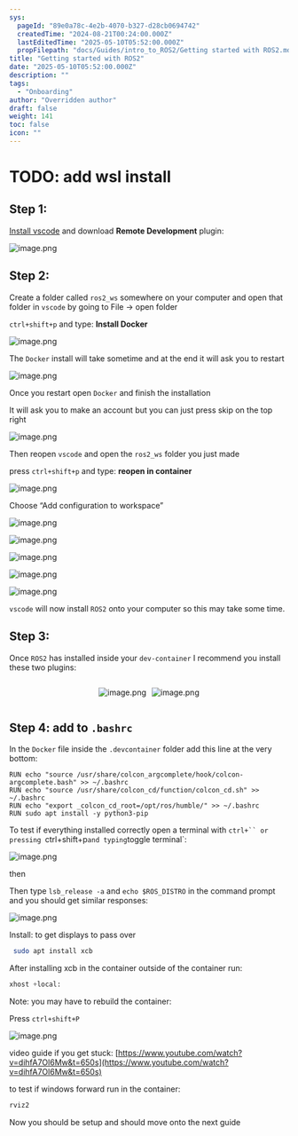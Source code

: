 ```yaml
---
sys:
  pageId: "89e0a78c-4e2b-4070-b327-d28cb0694742"
  createdTime: "2024-08-21T00:24:00.000Z"
  lastEditedTime: "2025-05-10T05:52:00.000Z"
  propFilepath: "docs/Guides/intro_to_ROS2/Getting started with ROS2.md"
title: "Getting started with ROS2"
date: "2025-05-10T05:52:00.000Z"
description: ""
tags:
  - "Onboarding"
author: "Overridden author"
draft: false
weight: 141
toc: false
icon: ""
---
```


# TODO: add wsl install

## Step 1:

[Install vscode](https://code.visualstudio.com/download) and download **Remote Development** plugin:

![image.png](https://prod-files-secure.s3.us-west-2.amazonaws.com/d518164a-d88e-44d1-a4ee-3adb3bd8bce0/efb52993-1881-4a40-b95e-6f020334f022/image.png?X-Amz-Algorithm=AWS4-HMAC-SHA256&X-Amz-Content-Sha256=UNSIGNED-PAYLOAD&X-Amz-Credential=ASIAZI2LB4664VGM56WL%2F20250611%2Fus-west-2%2Fs3%2Faws4_request&X-Amz-Date=20250611T220825Z&X-Amz-Expires=3600&X-Amz-Security-Token=IQoJb3JpZ2luX2VjEAQaCXVzLXdlc3QtMiJHMEUCIQDUMBJVzMvjy23U5W2wF5P0gREbr4f63XqCt5lCicis%2FwIgbHzG0Dp2ILQfoWnpLUfRhVI7YVvoYsjXfwQr6BWm21YqiAQI3f%2F%2F%2F%2F%2F%2F%2F%2F%2F%2FARAAGgw2Mzc0MjMxODM4MDUiDLD9KHtYpBJp6Y7yhyrcAxcTQQsSh6AsLZJs630hZfq7LaIMckDlA%2FlSaINGs9%2FxLFdzblR8Etm8%2BBhsOtnitek6Wz2nbOL2UuAvDBL34RZ9UKcPNVE5%2Bzrl8PKwyNzCakL7nPJ3yaGL83JEZRL3VgIts2B%2Bt5iad6S%2FCrTuaT%2BEkf1W0m0YMXroWMXcMs9LGLbZ9ZRw9pjHg%2BKxucTpu0K2sZDz%2FLZIaaT6yGARrwwu6nsctsXdhPKQC3T0r0%2FxQwtb7lZ6bWpijQ1pAXNr6pxwXKTFSZdJ6W66cWcKvaEO1qSRCEz9IiP%2BMaGVUwXQ7zJLOI4LwukKkj40GS%2FYd4TTpp88mvHCcFB9N2f0B67dZ5WxSUwkn9uCkzKcgsjQ7dNKPduNelocIQeZOTRiGnw1IzTc4gTyOdJUhjBQpqWcfjzzZMtpdC3u8%2FSmthq7qXEG4I8zfZN1hUP950Tjn1baQ7QOE6e75zDwWI8AHSwIo1LDaTlOwykDAQWDO6P12ghaSoWWudYZmdviW5YAV4eyYhUF5SCsK70OpgVkzBOsBm3WReLMg6rwrS1SG7uZzAxLgl%2BSXoG3AELMdFbxYkaLqptC3kPuZlqhLXEUE9rJ5yjaTVitU59WJFZieE%2BP9T4XC17XODaQDaGVMM7Ip8IGOqUBkiN76RDpLfmBriOV0rbe6by437DXxXPcUuqGsSwe8SgQ2LP15Cxbz7HAzbifE7fOJkQyLHWuF0neUbE0EK3f45BMMKmiriP%2FT%2B%2FnxHLLhNLy0heBDYoVQdte60KqgzFguK1ci0IyHH3LriOHHqX77h5sfR04hUO4vBipo8jqqii8cYCTWdgiauK6uh1e8r0wqoJkgKQ6R7VYtDQP1lrEJpUQGlnY&X-Amz-Signature=65bfa6cf0fafc2f85a5b71f12b6c6c6e0ba911ed0df07a4d108c8866428a172b&X-Amz-SignedHeaders=host&x-amz-checksum-mode=ENABLED&x-id=GetObject)

## Step 2:

Create a folder called `ros2_ws` somewhere on your computer and open that folder in `vscode` by going to File → open folder 

`ctrl+shift+p` and type: **Install Docker**

![image.png](https://prod-files-secure.s3.us-west-2.amazonaws.com/d518164a-d88e-44d1-a4ee-3adb3bd8bce0/2269dc0e-1cd5-47ff-bceb-c04ad9b2eab0/image.png?X-Amz-Algorithm=AWS4-HMAC-SHA256&X-Amz-Content-Sha256=UNSIGNED-PAYLOAD&X-Amz-Credential=ASIAZI2LB4664VGM56WL%2F20250611%2Fus-west-2%2Fs3%2Faws4_request&X-Amz-Date=20250611T220825Z&X-Amz-Expires=3600&X-Amz-Security-Token=IQoJb3JpZ2luX2VjEAQaCXVzLXdlc3QtMiJHMEUCIQDUMBJVzMvjy23U5W2wF5P0gREbr4f63XqCt5lCicis%2FwIgbHzG0Dp2ILQfoWnpLUfRhVI7YVvoYsjXfwQr6BWm21YqiAQI3f%2F%2F%2F%2F%2F%2F%2F%2F%2F%2FARAAGgw2Mzc0MjMxODM4MDUiDLD9KHtYpBJp6Y7yhyrcAxcTQQsSh6AsLZJs630hZfq7LaIMckDlA%2FlSaINGs9%2FxLFdzblR8Etm8%2BBhsOtnitek6Wz2nbOL2UuAvDBL34RZ9UKcPNVE5%2Bzrl8PKwyNzCakL7nPJ3yaGL83JEZRL3VgIts2B%2Bt5iad6S%2FCrTuaT%2BEkf1W0m0YMXroWMXcMs9LGLbZ9ZRw9pjHg%2BKxucTpu0K2sZDz%2FLZIaaT6yGARrwwu6nsctsXdhPKQC3T0r0%2FxQwtb7lZ6bWpijQ1pAXNr6pxwXKTFSZdJ6W66cWcKvaEO1qSRCEz9IiP%2BMaGVUwXQ7zJLOI4LwukKkj40GS%2FYd4TTpp88mvHCcFB9N2f0B67dZ5WxSUwkn9uCkzKcgsjQ7dNKPduNelocIQeZOTRiGnw1IzTc4gTyOdJUhjBQpqWcfjzzZMtpdC3u8%2FSmthq7qXEG4I8zfZN1hUP950Tjn1baQ7QOE6e75zDwWI8AHSwIo1LDaTlOwykDAQWDO6P12ghaSoWWudYZmdviW5YAV4eyYhUF5SCsK70OpgVkzBOsBm3WReLMg6rwrS1SG7uZzAxLgl%2BSXoG3AELMdFbxYkaLqptC3kPuZlqhLXEUE9rJ5yjaTVitU59WJFZieE%2BP9T4XC17XODaQDaGVMM7Ip8IGOqUBkiN76RDpLfmBriOV0rbe6by437DXxXPcUuqGsSwe8SgQ2LP15Cxbz7HAzbifE7fOJkQyLHWuF0neUbE0EK3f45BMMKmiriP%2FT%2B%2FnxHLLhNLy0heBDYoVQdte60KqgzFguK1ci0IyHH3LriOHHqX77h5sfR04hUO4vBipo8jqqii8cYCTWdgiauK6uh1e8r0wqoJkgKQ6R7VYtDQP1lrEJpUQGlnY&X-Amz-Signature=b92c7375f7ed272c2b16abf60125986520a620873b70551d7efbc4bd5738253a&X-Amz-SignedHeaders=host&x-amz-checksum-mode=ENABLED&x-id=GetObject)

The `Docker` install will take sometime and at the end it will ask you to restart

![image.png](https://prod-files-secure.s3.us-west-2.amazonaws.com/d518164a-d88e-44d1-a4ee-3adb3bd8bce0/ed233f78-be33-4b1f-b89c-9c346c0e961e/image.png?X-Amz-Algorithm=AWS4-HMAC-SHA256&X-Amz-Content-Sha256=UNSIGNED-PAYLOAD&X-Amz-Credential=ASIAZI2LB4664VGM56WL%2F20250611%2Fus-west-2%2Fs3%2Faws4_request&X-Amz-Date=20250611T220825Z&X-Amz-Expires=3600&X-Amz-Security-Token=IQoJb3JpZ2luX2VjEAQaCXVzLXdlc3QtMiJHMEUCIQDUMBJVzMvjy23U5W2wF5P0gREbr4f63XqCt5lCicis%2FwIgbHzG0Dp2ILQfoWnpLUfRhVI7YVvoYsjXfwQr6BWm21YqiAQI3f%2F%2F%2F%2F%2F%2F%2F%2F%2F%2FARAAGgw2Mzc0MjMxODM4MDUiDLD9KHtYpBJp6Y7yhyrcAxcTQQsSh6AsLZJs630hZfq7LaIMckDlA%2FlSaINGs9%2FxLFdzblR8Etm8%2BBhsOtnitek6Wz2nbOL2UuAvDBL34RZ9UKcPNVE5%2Bzrl8PKwyNzCakL7nPJ3yaGL83JEZRL3VgIts2B%2Bt5iad6S%2FCrTuaT%2BEkf1W0m0YMXroWMXcMs9LGLbZ9ZRw9pjHg%2BKxucTpu0K2sZDz%2FLZIaaT6yGARrwwu6nsctsXdhPKQC3T0r0%2FxQwtb7lZ6bWpijQ1pAXNr6pxwXKTFSZdJ6W66cWcKvaEO1qSRCEz9IiP%2BMaGVUwXQ7zJLOI4LwukKkj40GS%2FYd4TTpp88mvHCcFB9N2f0B67dZ5WxSUwkn9uCkzKcgsjQ7dNKPduNelocIQeZOTRiGnw1IzTc4gTyOdJUhjBQpqWcfjzzZMtpdC3u8%2FSmthq7qXEG4I8zfZN1hUP950Tjn1baQ7QOE6e75zDwWI8AHSwIo1LDaTlOwykDAQWDO6P12ghaSoWWudYZmdviW5YAV4eyYhUF5SCsK70OpgVkzBOsBm3WReLMg6rwrS1SG7uZzAxLgl%2BSXoG3AELMdFbxYkaLqptC3kPuZlqhLXEUE9rJ5yjaTVitU59WJFZieE%2BP9T4XC17XODaQDaGVMM7Ip8IGOqUBkiN76RDpLfmBriOV0rbe6by437DXxXPcUuqGsSwe8SgQ2LP15Cxbz7HAzbifE7fOJkQyLHWuF0neUbE0EK3f45BMMKmiriP%2FT%2B%2FnxHLLhNLy0heBDYoVQdte60KqgzFguK1ci0IyHH3LriOHHqX77h5sfR04hUO4vBipo8jqqii8cYCTWdgiauK6uh1e8r0wqoJkgKQ6R7VYtDQP1lrEJpUQGlnY&X-Amz-Signature=1913dc7f8bf586f40cd99ecbbc0961bf86a6c39eac535549d8ed81dddd320d0d&X-Amz-SignedHeaders=host&x-amz-checksum-mode=ENABLED&x-id=GetObject)

Once you restart open `Docker` and finish the installation

It will ask you to make an account but you can just press skip on the top right

![image.png](https://prod-files-secure.s3.us-west-2.amazonaws.com/d518164a-d88e-44d1-a4ee-3adb3bd8bce0/21010ad9-1659-4fd9-9f59-9932a09b2a3d/image.png?X-Amz-Algorithm=AWS4-HMAC-SHA256&X-Amz-Content-Sha256=UNSIGNED-PAYLOAD&X-Amz-Credential=ASIAZI2LB4664VGM56WL%2F20250611%2Fus-west-2%2Fs3%2Faws4_request&X-Amz-Date=20250611T220825Z&X-Amz-Expires=3600&X-Amz-Security-Token=IQoJb3JpZ2luX2VjEAQaCXVzLXdlc3QtMiJHMEUCIQDUMBJVzMvjy23U5W2wF5P0gREbr4f63XqCt5lCicis%2FwIgbHzG0Dp2ILQfoWnpLUfRhVI7YVvoYsjXfwQr6BWm21YqiAQI3f%2F%2F%2F%2F%2F%2F%2F%2F%2F%2FARAAGgw2Mzc0MjMxODM4MDUiDLD9KHtYpBJp6Y7yhyrcAxcTQQsSh6AsLZJs630hZfq7LaIMckDlA%2FlSaINGs9%2FxLFdzblR8Etm8%2BBhsOtnitek6Wz2nbOL2UuAvDBL34RZ9UKcPNVE5%2Bzrl8PKwyNzCakL7nPJ3yaGL83JEZRL3VgIts2B%2Bt5iad6S%2FCrTuaT%2BEkf1W0m0YMXroWMXcMs9LGLbZ9ZRw9pjHg%2BKxucTpu0K2sZDz%2FLZIaaT6yGARrwwu6nsctsXdhPKQC3T0r0%2FxQwtb7lZ6bWpijQ1pAXNr6pxwXKTFSZdJ6W66cWcKvaEO1qSRCEz9IiP%2BMaGVUwXQ7zJLOI4LwukKkj40GS%2FYd4TTpp88mvHCcFB9N2f0B67dZ5WxSUwkn9uCkzKcgsjQ7dNKPduNelocIQeZOTRiGnw1IzTc4gTyOdJUhjBQpqWcfjzzZMtpdC3u8%2FSmthq7qXEG4I8zfZN1hUP950Tjn1baQ7QOE6e75zDwWI8AHSwIo1LDaTlOwykDAQWDO6P12ghaSoWWudYZmdviW5YAV4eyYhUF5SCsK70OpgVkzBOsBm3WReLMg6rwrS1SG7uZzAxLgl%2BSXoG3AELMdFbxYkaLqptC3kPuZlqhLXEUE9rJ5yjaTVitU59WJFZieE%2BP9T4XC17XODaQDaGVMM7Ip8IGOqUBkiN76RDpLfmBriOV0rbe6by437DXxXPcUuqGsSwe8SgQ2LP15Cxbz7HAzbifE7fOJkQyLHWuF0neUbE0EK3f45BMMKmiriP%2FT%2B%2FnxHLLhNLy0heBDYoVQdte60KqgzFguK1ci0IyHH3LriOHHqX77h5sfR04hUO4vBipo8jqqii8cYCTWdgiauK6uh1e8r0wqoJkgKQ6R7VYtDQP1lrEJpUQGlnY&X-Amz-Signature=4b5983a59a12bb99f591d30018764340d985ed5ccabf8dcbdc163eaf45babbbe&X-Amz-SignedHeaders=host&x-amz-checksum-mode=ENABLED&x-id=GetObject)

Then reopen `vscode` and open the `ros2_ws` folder you just made

press `ctrl+shift+p` and type: **reopen in container**

![image.png](https://prod-files-secure.s3.us-west-2.amazonaws.com/d518164a-d88e-44d1-a4ee-3adb3bd8bce0/4e93b8c2-41ad-488c-8095-c74205196118/image.png?X-Amz-Algorithm=AWS4-HMAC-SHA256&X-Amz-Content-Sha256=UNSIGNED-PAYLOAD&X-Amz-Credential=ASIAZI2LB4664VGM56WL%2F20250611%2Fus-west-2%2Fs3%2Faws4_request&X-Amz-Date=20250611T220825Z&X-Amz-Expires=3600&X-Amz-Security-Token=IQoJb3JpZ2luX2VjEAQaCXVzLXdlc3QtMiJHMEUCIQDUMBJVzMvjy23U5W2wF5P0gREbr4f63XqCt5lCicis%2FwIgbHzG0Dp2ILQfoWnpLUfRhVI7YVvoYsjXfwQr6BWm21YqiAQI3f%2F%2F%2F%2F%2F%2F%2F%2F%2F%2FARAAGgw2Mzc0MjMxODM4MDUiDLD9KHtYpBJp6Y7yhyrcAxcTQQsSh6AsLZJs630hZfq7LaIMckDlA%2FlSaINGs9%2FxLFdzblR8Etm8%2BBhsOtnitek6Wz2nbOL2UuAvDBL34RZ9UKcPNVE5%2Bzrl8PKwyNzCakL7nPJ3yaGL83JEZRL3VgIts2B%2Bt5iad6S%2FCrTuaT%2BEkf1W0m0YMXroWMXcMs9LGLbZ9ZRw9pjHg%2BKxucTpu0K2sZDz%2FLZIaaT6yGARrwwu6nsctsXdhPKQC3T0r0%2FxQwtb7lZ6bWpijQ1pAXNr6pxwXKTFSZdJ6W66cWcKvaEO1qSRCEz9IiP%2BMaGVUwXQ7zJLOI4LwukKkj40GS%2FYd4TTpp88mvHCcFB9N2f0B67dZ5WxSUwkn9uCkzKcgsjQ7dNKPduNelocIQeZOTRiGnw1IzTc4gTyOdJUhjBQpqWcfjzzZMtpdC3u8%2FSmthq7qXEG4I8zfZN1hUP950Tjn1baQ7QOE6e75zDwWI8AHSwIo1LDaTlOwykDAQWDO6P12ghaSoWWudYZmdviW5YAV4eyYhUF5SCsK70OpgVkzBOsBm3WReLMg6rwrS1SG7uZzAxLgl%2BSXoG3AELMdFbxYkaLqptC3kPuZlqhLXEUE9rJ5yjaTVitU59WJFZieE%2BP9T4XC17XODaQDaGVMM7Ip8IGOqUBkiN76RDpLfmBriOV0rbe6by437DXxXPcUuqGsSwe8SgQ2LP15Cxbz7HAzbifE7fOJkQyLHWuF0neUbE0EK3f45BMMKmiriP%2FT%2B%2FnxHLLhNLy0heBDYoVQdte60KqgzFguK1ci0IyHH3LriOHHqX77h5sfR04hUO4vBipo8jqqii8cYCTWdgiauK6uh1e8r0wqoJkgKQ6R7VYtDQP1lrEJpUQGlnY&X-Amz-Signature=f9f34d43e849d9e6624a98c779b06c903ea3af60f6744d3d50e437b7062eccc7&X-Amz-SignedHeaders=host&x-amz-checksum-mode=ENABLED&x-id=GetObject)

Choose “Add configuration to workspace”

![image.png](https://prod-files-secure.s3.us-west-2.amazonaws.com/d518164a-d88e-44d1-a4ee-3adb3bd8bce0/9560b282-5060-4989-ba37-97e7b2c22476/image.png?X-Amz-Algorithm=AWS4-HMAC-SHA256&X-Amz-Content-Sha256=UNSIGNED-PAYLOAD&X-Amz-Credential=ASIAZI2LB4664VGM56WL%2F20250611%2Fus-west-2%2Fs3%2Faws4_request&X-Amz-Date=20250611T220825Z&X-Amz-Expires=3600&X-Amz-Security-Token=IQoJb3JpZ2luX2VjEAQaCXVzLXdlc3QtMiJHMEUCIQDUMBJVzMvjy23U5W2wF5P0gREbr4f63XqCt5lCicis%2FwIgbHzG0Dp2ILQfoWnpLUfRhVI7YVvoYsjXfwQr6BWm21YqiAQI3f%2F%2F%2F%2F%2F%2F%2F%2F%2F%2FARAAGgw2Mzc0MjMxODM4MDUiDLD9KHtYpBJp6Y7yhyrcAxcTQQsSh6AsLZJs630hZfq7LaIMckDlA%2FlSaINGs9%2FxLFdzblR8Etm8%2BBhsOtnitek6Wz2nbOL2UuAvDBL34RZ9UKcPNVE5%2Bzrl8PKwyNzCakL7nPJ3yaGL83JEZRL3VgIts2B%2Bt5iad6S%2FCrTuaT%2BEkf1W0m0YMXroWMXcMs9LGLbZ9ZRw9pjHg%2BKxucTpu0K2sZDz%2FLZIaaT6yGARrwwu6nsctsXdhPKQC3T0r0%2FxQwtb7lZ6bWpijQ1pAXNr6pxwXKTFSZdJ6W66cWcKvaEO1qSRCEz9IiP%2BMaGVUwXQ7zJLOI4LwukKkj40GS%2FYd4TTpp88mvHCcFB9N2f0B67dZ5WxSUwkn9uCkzKcgsjQ7dNKPduNelocIQeZOTRiGnw1IzTc4gTyOdJUhjBQpqWcfjzzZMtpdC3u8%2FSmthq7qXEG4I8zfZN1hUP950Tjn1baQ7QOE6e75zDwWI8AHSwIo1LDaTlOwykDAQWDO6P12ghaSoWWudYZmdviW5YAV4eyYhUF5SCsK70OpgVkzBOsBm3WReLMg6rwrS1SG7uZzAxLgl%2BSXoG3AELMdFbxYkaLqptC3kPuZlqhLXEUE9rJ5yjaTVitU59WJFZieE%2BP9T4XC17XODaQDaGVMM7Ip8IGOqUBkiN76RDpLfmBriOV0rbe6by437DXxXPcUuqGsSwe8SgQ2LP15Cxbz7HAzbifE7fOJkQyLHWuF0neUbE0EK3f45BMMKmiriP%2FT%2B%2FnxHLLhNLy0heBDYoVQdte60KqgzFguK1ci0IyHH3LriOHHqX77h5sfR04hUO4vBipo8jqqii8cYCTWdgiauK6uh1e8r0wqoJkgKQ6R7VYtDQP1lrEJpUQGlnY&X-Amz-Signature=7ad286991f2a1fec04e6deee17a66ffb98100477c9e3e78b55671f1c7f2c02f0&X-Amz-SignedHeaders=host&x-amz-checksum-mode=ENABLED&x-id=GetObject)

![image.png](https://prod-files-secure.s3.us-west-2.amazonaws.com/d518164a-d88e-44d1-a4ee-3adb3bd8bce0/2ee63f81-886b-48e8-a553-dc6e5eac99e4/image.png?X-Amz-Algorithm=AWS4-HMAC-SHA256&X-Amz-Content-Sha256=UNSIGNED-PAYLOAD&X-Amz-Credential=ASIAZI2LB4664VGM56WL%2F20250611%2Fus-west-2%2Fs3%2Faws4_request&X-Amz-Date=20250611T220825Z&X-Amz-Expires=3600&X-Amz-Security-Token=IQoJb3JpZ2luX2VjEAQaCXVzLXdlc3QtMiJHMEUCIQDUMBJVzMvjy23U5W2wF5P0gREbr4f63XqCt5lCicis%2FwIgbHzG0Dp2ILQfoWnpLUfRhVI7YVvoYsjXfwQr6BWm21YqiAQI3f%2F%2F%2F%2F%2F%2F%2F%2F%2F%2FARAAGgw2Mzc0MjMxODM4MDUiDLD9KHtYpBJp6Y7yhyrcAxcTQQsSh6AsLZJs630hZfq7LaIMckDlA%2FlSaINGs9%2FxLFdzblR8Etm8%2BBhsOtnitek6Wz2nbOL2UuAvDBL34RZ9UKcPNVE5%2Bzrl8PKwyNzCakL7nPJ3yaGL83JEZRL3VgIts2B%2Bt5iad6S%2FCrTuaT%2BEkf1W0m0YMXroWMXcMs9LGLbZ9ZRw9pjHg%2BKxucTpu0K2sZDz%2FLZIaaT6yGARrwwu6nsctsXdhPKQC3T0r0%2FxQwtb7lZ6bWpijQ1pAXNr6pxwXKTFSZdJ6W66cWcKvaEO1qSRCEz9IiP%2BMaGVUwXQ7zJLOI4LwukKkj40GS%2FYd4TTpp88mvHCcFB9N2f0B67dZ5WxSUwkn9uCkzKcgsjQ7dNKPduNelocIQeZOTRiGnw1IzTc4gTyOdJUhjBQpqWcfjzzZMtpdC3u8%2FSmthq7qXEG4I8zfZN1hUP950Tjn1baQ7QOE6e75zDwWI8AHSwIo1LDaTlOwykDAQWDO6P12ghaSoWWudYZmdviW5YAV4eyYhUF5SCsK70OpgVkzBOsBm3WReLMg6rwrS1SG7uZzAxLgl%2BSXoG3AELMdFbxYkaLqptC3kPuZlqhLXEUE9rJ5yjaTVitU59WJFZieE%2BP9T4XC17XODaQDaGVMM7Ip8IGOqUBkiN76RDpLfmBriOV0rbe6by437DXxXPcUuqGsSwe8SgQ2LP15Cxbz7HAzbifE7fOJkQyLHWuF0neUbE0EK3f45BMMKmiriP%2FT%2B%2FnxHLLhNLy0heBDYoVQdte60KqgzFguK1ci0IyHH3LriOHHqX77h5sfR04hUO4vBipo8jqqii8cYCTWdgiauK6uh1e8r0wqoJkgKQ6R7VYtDQP1lrEJpUQGlnY&X-Amz-Signature=b784758729d4949bb9bbc39484513b28edac460c4b1ebb6559e7411d3548ac92&X-Amz-SignedHeaders=host&x-amz-checksum-mode=ENABLED&x-id=GetObject)

![image.png](https://prod-files-secure.s3.us-west-2.amazonaws.com/d518164a-d88e-44d1-a4ee-3adb3bd8bce0/ae1580b2-b048-407e-aed9-b584224a7a04/image.png?X-Amz-Algorithm=AWS4-HMAC-SHA256&X-Amz-Content-Sha256=UNSIGNED-PAYLOAD&X-Amz-Credential=ASIAZI2LB4664VGM56WL%2F20250611%2Fus-west-2%2Fs3%2Faws4_request&X-Amz-Date=20250611T220825Z&X-Amz-Expires=3600&X-Amz-Security-Token=IQoJb3JpZ2luX2VjEAQaCXVzLXdlc3QtMiJHMEUCIQDUMBJVzMvjy23U5W2wF5P0gREbr4f63XqCt5lCicis%2FwIgbHzG0Dp2ILQfoWnpLUfRhVI7YVvoYsjXfwQr6BWm21YqiAQI3f%2F%2F%2F%2F%2F%2F%2F%2F%2F%2FARAAGgw2Mzc0MjMxODM4MDUiDLD9KHtYpBJp6Y7yhyrcAxcTQQsSh6AsLZJs630hZfq7LaIMckDlA%2FlSaINGs9%2FxLFdzblR8Etm8%2BBhsOtnitek6Wz2nbOL2UuAvDBL34RZ9UKcPNVE5%2Bzrl8PKwyNzCakL7nPJ3yaGL83JEZRL3VgIts2B%2Bt5iad6S%2FCrTuaT%2BEkf1W0m0YMXroWMXcMs9LGLbZ9ZRw9pjHg%2BKxucTpu0K2sZDz%2FLZIaaT6yGARrwwu6nsctsXdhPKQC3T0r0%2FxQwtb7lZ6bWpijQ1pAXNr6pxwXKTFSZdJ6W66cWcKvaEO1qSRCEz9IiP%2BMaGVUwXQ7zJLOI4LwukKkj40GS%2FYd4TTpp88mvHCcFB9N2f0B67dZ5WxSUwkn9uCkzKcgsjQ7dNKPduNelocIQeZOTRiGnw1IzTc4gTyOdJUhjBQpqWcfjzzZMtpdC3u8%2FSmthq7qXEG4I8zfZN1hUP950Tjn1baQ7QOE6e75zDwWI8AHSwIo1LDaTlOwykDAQWDO6P12ghaSoWWudYZmdviW5YAV4eyYhUF5SCsK70OpgVkzBOsBm3WReLMg6rwrS1SG7uZzAxLgl%2BSXoG3AELMdFbxYkaLqptC3kPuZlqhLXEUE9rJ5yjaTVitU59WJFZieE%2BP9T4XC17XODaQDaGVMM7Ip8IGOqUBkiN76RDpLfmBriOV0rbe6by437DXxXPcUuqGsSwe8SgQ2LP15Cxbz7HAzbifE7fOJkQyLHWuF0neUbE0EK3f45BMMKmiriP%2FT%2B%2FnxHLLhNLy0heBDYoVQdte60KqgzFguK1ci0IyHH3LriOHHqX77h5sfR04hUO4vBipo8jqqii8cYCTWdgiauK6uh1e8r0wqoJkgKQ6R7VYtDQP1lrEJpUQGlnY&X-Amz-Signature=f81ba1d6d5bf0ca78bcc4b0624a056edcd05197c636d2c19d89b3b0742b78461&X-Amz-SignedHeaders=host&x-amz-checksum-mode=ENABLED&x-id=GetObject)

![image.png](https://prod-files-secure.s3.us-west-2.amazonaws.com/d518164a-d88e-44d1-a4ee-3adb3bd8bce0/53255b28-f75e-430f-b9e3-c0ac8577e42b/image.png?X-Amz-Algorithm=AWS4-HMAC-SHA256&X-Amz-Content-Sha256=UNSIGNED-PAYLOAD&X-Amz-Credential=ASIAZI2LB4664VGM56WL%2F20250611%2Fus-west-2%2Fs3%2Faws4_request&X-Amz-Date=20250611T220825Z&X-Amz-Expires=3600&X-Amz-Security-Token=IQoJb3JpZ2luX2VjEAQaCXVzLXdlc3QtMiJHMEUCIQDUMBJVzMvjy23U5W2wF5P0gREbr4f63XqCt5lCicis%2FwIgbHzG0Dp2ILQfoWnpLUfRhVI7YVvoYsjXfwQr6BWm21YqiAQI3f%2F%2F%2F%2F%2F%2F%2F%2F%2F%2FARAAGgw2Mzc0MjMxODM4MDUiDLD9KHtYpBJp6Y7yhyrcAxcTQQsSh6AsLZJs630hZfq7LaIMckDlA%2FlSaINGs9%2FxLFdzblR8Etm8%2BBhsOtnitek6Wz2nbOL2UuAvDBL34RZ9UKcPNVE5%2Bzrl8PKwyNzCakL7nPJ3yaGL83JEZRL3VgIts2B%2Bt5iad6S%2FCrTuaT%2BEkf1W0m0YMXroWMXcMs9LGLbZ9ZRw9pjHg%2BKxucTpu0K2sZDz%2FLZIaaT6yGARrwwu6nsctsXdhPKQC3T0r0%2FxQwtb7lZ6bWpijQ1pAXNr6pxwXKTFSZdJ6W66cWcKvaEO1qSRCEz9IiP%2BMaGVUwXQ7zJLOI4LwukKkj40GS%2FYd4TTpp88mvHCcFB9N2f0B67dZ5WxSUwkn9uCkzKcgsjQ7dNKPduNelocIQeZOTRiGnw1IzTc4gTyOdJUhjBQpqWcfjzzZMtpdC3u8%2FSmthq7qXEG4I8zfZN1hUP950Tjn1baQ7QOE6e75zDwWI8AHSwIo1LDaTlOwykDAQWDO6P12ghaSoWWudYZmdviW5YAV4eyYhUF5SCsK70OpgVkzBOsBm3WReLMg6rwrS1SG7uZzAxLgl%2BSXoG3AELMdFbxYkaLqptC3kPuZlqhLXEUE9rJ5yjaTVitU59WJFZieE%2BP9T4XC17XODaQDaGVMM7Ip8IGOqUBkiN76RDpLfmBriOV0rbe6by437DXxXPcUuqGsSwe8SgQ2LP15Cxbz7HAzbifE7fOJkQyLHWuF0neUbE0EK3f45BMMKmiriP%2FT%2B%2FnxHLLhNLy0heBDYoVQdte60KqgzFguK1ci0IyHH3LriOHHqX77h5sfR04hUO4vBipo8jqqii8cYCTWdgiauK6uh1e8r0wqoJkgKQ6R7VYtDQP1lrEJpUQGlnY&X-Amz-Signature=67553c0be3685f06f7b0367d526dec3b3ecf8ce2969570465c838319b51a0838&X-Amz-SignedHeaders=host&x-amz-checksum-mode=ENABLED&x-id=GetObject)

![image.png](https://prod-files-secure.s3.us-west-2.amazonaws.com/d518164a-d88e-44d1-a4ee-3adb3bd8bce0/7c562767-5af9-4ffb-97d1-327bcdf4ee00/image.png?X-Amz-Algorithm=AWS4-HMAC-SHA256&X-Amz-Content-Sha256=UNSIGNED-PAYLOAD&X-Amz-Credential=ASIAZI2LB4664VGM56WL%2F20250611%2Fus-west-2%2Fs3%2Faws4_request&X-Amz-Date=20250611T220825Z&X-Amz-Expires=3600&X-Amz-Security-Token=IQoJb3JpZ2luX2VjEAQaCXVzLXdlc3QtMiJHMEUCIQDUMBJVzMvjy23U5W2wF5P0gREbr4f63XqCt5lCicis%2FwIgbHzG0Dp2ILQfoWnpLUfRhVI7YVvoYsjXfwQr6BWm21YqiAQI3f%2F%2F%2F%2F%2F%2F%2F%2F%2F%2FARAAGgw2Mzc0MjMxODM4MDUiDLD9KHtYpBJp6Y7yhyrcAxcTQQsSh6AsLZJs630hZfq7LaIMckDlA%2FlSaINGs9%2FxLFdzblR8Etm8%2BBhsOtnitek6Wz2nbOL2UuAvDBL34RZ9UKcPNVE5%2Bzrl8PKwyNzCakL7nPJ3yaGL83JEZRL3VgIts2B%2Bt5iad6S%2FCrTuaT%2BEkf1W0m0YMXroWMXcMs9LGLbZ9ZRw9pjHg%2BKxucTpu0K2sZDz%2FLZIaaT6yGARrwwu6nsctsXdhPKQC3T0r0%2FxQwtb7lZ6bWpijQ1pAXNr6pxwXKTFSZdJ6W66cWcKvaEO1qSRCEz9IiP%2BMaGVUwXQ7zJLOI4LwukKkj40GS%2FYd4TTpp88mvHCcFB9N2f0B67dZ5WxSUwkn9uCkzKcgsjQ7dNKPduNelocIQeZOTRiGnw1IzTc4gTyOdJUhjBQpqWcfjzzZMtpdC3u8%2FSmthq7qXEG4I8zfZN1hUP950Tjn1baQ7QOE6e75zDwWI8AHSwIo1LDaTlOwykDAQWDO6P12ghaSoWWudYZmdviW5YAV4eyYhUF5SCsK70OpgVkzBOsBm3WReLMg6rwrS1SG7uZzAxLgl%2BSXoG3AELMdFbxYkaLqptC3kPuZlqhLXEUE9rJ5yjaTVitU59WJFZieE%2BP9T4XC17XODaQDaGVMM7Ip8IGOqUBkiN76RDpLfmBriOV0rbe6by437DXxXPcUuqGsSwe8SgQ2LP15Cxbz7HAzbifE7fOJkQyLHWuF0neUbE0EK3f45BMMKmiriP%2FT%2B%2FnxHLLhNLy0heBDYoVQdte60KqgzFguK1ci0IyHH3LriOHHqX77h5sfR04hUO4vBipo8jqqii8cYCTWdgiauK6uh1e8r0wqoJkgKQ6R7VYtDQP1lrEJpUQGlnY&X-Amz-Signature=ced5684f05dbc9bc081d273c1cb4a544410fb1813fbd5a8aa5039d1840433da5&X-Amz-SignedHeaders=host&x-amz-checksum-mode=ENABLED&x-id=GetObject)

`vscode` will now install `ROS2` onto your computer so this may take some time.

## Step 3:

Once `ROS2` has installed inside your `dev-container` I recommend you install these two plugins:

<div style="display: flex;flex-direction: row; column-gap:10px; max-width: 630px;justify-content: center;">
<div>

![image.png](https://prod-files-secure.s3.us-west-2.amazonaws.com/d518164a-d88e-44d1-a4ee-3adb3bd8bce0/3fc3d550-5a54-4ba1-ba6b-faa01cdb7369/image.png?X-Amz-Algorithm=AWS4-HMAC-SHA256&X-Amz-Content-Sha256=UNSIGNED-PAYLOAD&X-Amz-Credential=ASIAZI2LB466S3QTWE2N%2F20250611%2Fus-west-2%2Fs3%2Faws4_request&X-Amz-Date=20250611T220828Z&X-Amz-Expires=3600&X-Amz-Security-Token=IQoJb3JpZ2luX2VjEAQaCXVzLXdlc3QtMiJHMEUCIEj8x16nU%2FZL2xKy9SVtOuAyEII8TkLJiHPX%2BZ5wbS7LAiEA1o%2FAwt3caxiUvoKiUFhSmFNvJLJ4%2BvQo8NktBNK5%2FDMqiAQI3f%2F%2F%2F%2F%2F%2F%2F%2F%2F%2FARAAGgw2Mzc0MjMxODM4MDUiDKdDgqLgFfIK%2F8PyICrcA4LjQUwJrGQ3u9bc14xfoLtwJ9XuOVjgXtq10wgfim8wulyNzOfPoho6WT9f3tJs2cd%2BTwuv74NQgzWGa0Arx0iCY7h6x1aw0kGL8zNyGfNLP96buhzGqbOAP7u%2B%2BZ6ExFeH3rmPAS8RMqOHTCk2OeZj6BRRnCNQfxUPQNLqntFtqiatgJwgAB6EoMvpZ9lSr4si9flzEUc8FaDKW75G5JgY2Stcpa8YJylTVACi0Do%2BzGLlw5Elz3Gz9PKp%2Bwc1dO7Y9QMEwUgqzY18lQASXVFRf1DRjKbrCa9EJHQtvUjLtaj2bUTHV7CMm0JqrGUkcCOAUmbEOJDgQiuQUWma6iwcx%2BYNU1D7Bxf08TtMsK%2FGRGbC0nJMezX%2BqxkaTkcK7IHMa1VajngI7Y38Fx8W%2BIoJvVOsBfmoWVu5mvINEqsAYnHfeQ8agpU%2B68jjKqOzp11TVgX3tzWeEGDF0suJUM1%2F9e5Vfs6VbePuMOPE3kzuPeEe8xvzY6QGjWr2IFE3sXLXHKgHCWGzGAP5U2Mo8GMU8%2Fgstw5z9YWez%2F8m25TZ1R2k7t8hoCjOlWJ9I6R6k9OhE8xWUbRVMwL3KYj0RGqElFiGxUM4H7LOJsVwQ25Xy2b8ojUjuUtakNwaMMDIp8IGOqUBK8iMUU4C0nGbeKvzzhKsV54Lk%2B6D1qHQ%2FdqvPfjAF78%2FGsaWy8zu7Gd7T5B%2BXAeJ%2BKRgdcA7mwORFDhkEwK6mJMoOIKdGyeFfUnEGNE3UWhtQwo5M1%2FADGzkss1iLpTiGMaPSJ%2FPJr0jjlX2B0IHMajYpos2b2x9p6mE2jn6K1ME2mzDmWwDx5vUsRjhtnP6P%2FMtcgSm7dJUkNg%2BrLfKvLv8jJyC&X-Amz-Signature=1f6fad623a07eed9d3ff19879ba0df6b00c09ab745bcbe2bd47d162a3d1403b3&X-Amz-SignedHeaders=host&x-amz-checksum-mode=ENABLED&x-id=GetObject)

</div>
<div>

![image.png](https://prod-files-secure.s3.us-west-2.amazonaws.com/d518164a-d88e-44d1-a4ee-3adb3bd8bce0/d994cc66-13c2-4093-a5a3-f84cf4601a82/image.png?X-Amz-Algorithm=AWS4-HMAC-SHA256&X-Amz-Content-Sha256=UNSIGNED-PAYLOAD&X-Amz-Credential=ASIAZI2LB4667NZNRCMZ%2F20250611%2Fus-west-2%2Fs3%2Faws4_request&X-Amz-Date=20250611T220828Z&X-Amz-Expires=3600&X-Amz-Security-Token=IQoJb3JpZ2luX2VjEAQaCXVzLXdlc3QtMiJHMEUCIQCCcvHbVx2sBjkXV36uciz5jWJoqeEaA5qFpDpPjOmitQIgGj7JTnA0x5LymCdBlwOR7eBPpIpRLwrdRtK0I%2FRpV1cqiAQI3f%2F%2F%2F%2F%2F%2F%2F%2F%2F%2FARAAGgw2Mzc0MjMxODM4MDUiDG2kE2CUxv3odItzuCrcAx92sbo%2BvB4n2G4WStbIjnXbtvnvTqmMqQQWDNWHOggaNdYSlwEt2dI%2BBWFy%2B42yGaaDXYwAm5EMaA1ZFqh0PxTfgXkyo6pu6ELC6AcTsAhSyyARZJawvs0XFYO5YU1Uu05eoR2KRBh78S5iTizTSWDCO5nU3ZnAYbyPf4CTfz2yohjn8Vtb%2B3Zo87Yjs0RCEVUAIPp%2BrrDY8SdtvJ3Wgs908Mr7nQ3gcnj27%2F0D35A%2FB%2FuDP701uawUr3do8jsU8Qsi8u2dakpuHG54OV07yVPdj9sdXGPZHUi8nh2Wpyqk2GmSB3NKO4F483jwi1dUpHjsKD8072avhxlsFR10Fj7jdTEmEieRqVb4PjRTMJIPxEj9lcmSz%2FRdvFDaT77dJFpTJB%2Fy%2BvGzI%2F3fpC%2BfMQND74UKm5EpAhNYG2bX16QZJBLlb7d9IvP8TfVm6rp3mtgi875%2BCc4IOCyEU4LPO%2FGhEPns7poFOkdAZKbFuGLLlyNtIvbWZQSBvJiSI1IlT79EhnNBryBmG7ifViDana86vWrzvHn%2Bxru%2Bo7hzTbQwrfst5VyJyGt6RdhFTOdWQ4lGFM1CiqwGxlE8Wsc2pS0%2FABbyFMActcOmagTOKJVb51KSKjeUF%2FGylw9cMLDIp8IGOqUB9GStea1dIY%2F%2FV8CMF38IKM%2B5n%2Fl8SEcOtigb8KiS0qRuommhv4PrW%2F%2B%2FLtdsk1svc35kHH9IKrty5KSN7qzNz5aPR9AXO5yrzE5zrER74low6UrJ%2F2uwAmMQS2FKEZe0XzZlqTcOoMuFa2eyA9oSnQOUBpsiW3mh0W43epWtEGNOaFjBM9WnEeBwkCBp%2FEQZnzErfoy3FFphAi6U48z9uzCtTmZv&X-Amz-Signature=23c31a56bb565a3610f6e54f271a22501a4db80ceb79b7e1783c6399cf05293f&X-Amz-SignedHeaders=host&x-amz-checksum-mode=ENABLED&x-id=GetObject)

</div>
</div>

## Step 4: add to `.bashrc`

In the `Docker` file inside the `.devcontainer` folder add this line at the very bottom: 

```docker
RUN echo "source /usr/share/colcon_argcomplete/hook/colcon-argcomplete.bash" >> ~/.bashrc
RUN echo "source /usr/share/colcon_cd/function/colcon_cd.sh" >> ~/.bashrc
RUN echo "export _colcon_cd_root=/opt/ros/humble/" >> ~/.bashrc
RUN sudo apt install -y python3-pip 
```

To test if everything installed correctly open a terminal with `ctrl+`` or pressing `ctrl+shift+p` and typing `toggle terminal`:

![image.png](https://prod-files-secure.s3.us-west-2.amazonaws.com/d518164a-d88e-44d1-a4ee-3adb3bd8bce0/6a4943d8-b04e-4c02-9a58-775f3384d1a5/image.png?X-Amz-Algorithm=AWS4-HMAC-SHA256&X-Amz-Content-Sha256=UNSIGNED-PAYLOAD&X-Amz-Credential=ASIAZI2LB4664VGM56WL%2F20250611%2Fus-west-2%2Fs3%2Faws4_request&X-Amz-Date=20250611T220825Z&X-Amz-Expires=3600&X-Amz-Security-Token=IQoJb3JpZ2luX2VjEAQaCXVzLXdlc3QtMiJHMEUCIQDUMBJVzMvjy23U5W2wF5P0gREbr4f63XqCt5lCicis%2FwIgbHzG0Dp2ILQfoWnpLUfRhVI7YVvoYsjXfwQr6BWm21YqiAQI3f%2F%2F%2F%2F%2F%2F%2F%2F%2F%2FARAAGgw2Mzc0MjMxODM4MDUiDLD9KHtYpBJp6Y7yhyrcAxcTQQsSh6AsLZJs630hZfq7LaIMckDlA%2FlSaINGs9%2FxLFdzblR8Etm8%2BBhsOtnitek6Wz2nbOL2UuAvDBL34RZ9UKcPNVE5%2Bzrl8PKwyNzCakL7nPJ3yaGL83JEZRL3VgIts2B%2Bt5iad6S%2FCrTuaT%2BEkf1W0m0YMXroWMXcMs9LGLbZ9ZRw9pjHg%2BKxucTpu0K2sZDz%2FLZIaaT6yGARrwwu6nsctsXdhPKQC3T0r0%2FxQwtb7lZ6bWpijQ1pAXNr6pxwXKTFSZdJ6W66cWcKvaEO1qSRCEz9IiP%2BMaGVUwXQ7zJLOI4LwukKkj40GS%2FYd4TTpp88mvHCcFB9N2f0B67dZ5WxSUwkn9uCkzKcgsjQ7dNKPduNelocIQeZOTRiGnw1IzTc4gTyOdJUhjBQpqWcfjzzZMtpdC3u8%2FSmthq7qXEG4I8zfZN1hUP950Tjn1baQ7QOE6e75zDwWI8AHSwIo1LDaTlOwykDAQWDO6P12ghaSoWWudYZmdviW5YAV4eyYhUF5SCsK70OpgVkzBOsBm3WReLMg6rwrS1SG7uZzAxLgl%2BSXoG3AELMdFbxYkaLqptC3kPuZlqhLXEUE9rJ5yjaTVitU59WJFZieE%2BP9T4XC17XODaQDaGVMM7Ip8IGOqUBkiN76RDpLfmBriOV0rbe6by437DXxXPcUuqGsSwe8SgQ2LP15Cxbz7HAzbifE7fOJkQyLHWuF0neUbE0EK3f45BMMKmiriP%2FT%2B%2FnxHLLhNLy0heBDYoVQdte60KqgzFguK1ci0IyHH3LriOHHqX77h5sfR04hUO4vBipo8jqqii8cYCTWdgiauK6uh1e8r0wqoJkgKQ6R7VYtDQP1lrEJpUQGlnY&X-Amz-Signature=2a4939959efbe52c3fa05661676655c723bb05a8dcc763515936b72e8a5e1595&X-Amz-SignedHeaders=host&x-amz-checksum-mode=ENABLED&x-id=GetObject)

then 

Then type `lsb_release -a` and `echo $ROS_DISTRO` in the command prompt and you should get similar responses:

![image.png](https://prod-files-secure.s3.us-west-2.amazonaws.com/d518164a-d88e-44d1-a4ee-3adb3bd8bce0/3e635dec-a805-4e85-8b9e-d000e5b71a4e/image.png?X-Amz-Algorithm=AWS4-HMAC-SHA256&X-Amz-Content-Sha256=UNSIGNED-PAYLOAD&X-Amz-Credential=ASIAZI2LB4664VGM56WL%2F20250611%2Fus-west-2%2Fs3%2Faws4_request&X-Amz-Date=20250611T220825Z&X-Amz-Expires=3600&X-Amz-Security-Token=IQoJb3JpZ2luX2VjEAQaCXVzLXdlc3QtMiJHMEUCIQDUMBJVzMvjy23U5W2wF5P0gREbr4f63XqCt5lCicis%2FwIgbHzG0Dp2ILQfoWnpLUfRhVI7YVvoYsjXfwQr6BWm21YqiAQI3f%2F%2F%2F%2F%2F%2F%2F%2F%2F%2FARAAGgw2Mzc0MjMxODM4MDUiDLD9KHtYpBJp6Y7yhyrcAxcTQQsSh6AsLZJs630hZfq7LaIMckDlA%2FlSaINGs9%2FxLFdzblR8Etm8%2BBhsOtnitek6Wz2nbOL2UuAvDBL34RZ9UKcPNVE5%2Bzrl8PKwyNzCakL7nPJ3yaGL83JEZRL3VgIts2B%2Bt5iad6S%2FCrTuaT%2BEkf1W0m0YMXroWMXcMs9LGLbZ9ZRw9pjHg%2BKxucTpu0K2sZDz%2FLZIaaT6yGARrwwu6nsctsXdhPKQC3T0r0%2FxQwtb7lZ6bWpijQ1pAXNr6pxwXKTFSZdJ6W66cWcKvaEO1qSRCEz9IiP%2BMaGVUwXQ7zJLOI4LwukKkj40GS%2FYd4TTpp88mvHCcFB9N2f0B67dZ5WxSUwkn9uCkzKcgsjQ7dNKPduNelocIQeZOTRiGnw1IzTc4gTyOdJUhjBQpqWcfjzzZMtpdC3u8%2FSmthq7qXEG4I8zfZN1hUP950Tjn1baQ7QOE6e75zDwWI8AHSwIo1LDaTlOwykDAQWDO6P12ghaSoWWudYZmdviW5YAV4eyYhUF5SCsK70OpgVkzBOsBm3WReLMg6rwrS1SG7uZzAxLgl%2BSXoG3AELMdFbxYkaLqptC3kPuZlqhLXEUE9rJ5yjaTVitU59WJFZieE%2BP9T4XC17XODaQDaGVMM7Ip8IGOqUBkiN76RDpLfmBriOV0rbe6by437DXxXPcUuqGsSwe8SgQ2LP15Cxbz7HAzbifE7fOJkQyLHWuF0neUbE0EK3f45BMMKmiriP%2FT%2B%2FnxHLLhNLy0heBDYoVQdte60KqgzFguK1ci0IyHH3LriOHHqX77h5sfR04hUO4vBipo8jqqii8cYCTWdgiauK6uh1e8r0wqoJkgKQ6R7VYtDQP1lrEJpUQGlnY&X-Amz-Signature=bc00788550ff55e1104b28849ebe4d9e846b459116874eb213072fdc8eaeffa1&X-Amz-SignedHeaders=host&x-amz-checksum-mode=ENABLED&x-id=GetObject)

Install:  to get displays to pass over

```bash
 sudo apt install xcb
```

After installing xcb in the container outside of the container run:

```python
xhost +local:
```

Note: you may have to rebuild the container:

Press `ctrl+shift+P`

![image.png](https://prod-files-secure.s3.us-west-2.amazonaws.com/d518164a-d88e-44d1-a4ee-3adb3bd8bce0/6c2be660-2618-4c38-9c26-53554f7a0b7b/image.png?X-Amz-Algorithm=AWS4-HMAC-SHA256&X-Amz-Content-Sha256=UNSIGNED-PAYLOAD&X-Amz-Credential=ASIAZI2LB4664VGM56WL%2F20250611%2Fus-west-2%2Fs3%2Faws4_request&X-Amz-Date=20250611T220825Z&X-Amz-Expires=3600&X-Amz-Security-Token=IQoJb3JpZ2luX2VjEAQaCXVzLXdlc3QtMiJHMEUCIQDUMBJVzMvjy23U5W2wF5P0gREbr4f63XqCt5lCicis%2FwIgbHzG0Dp2ILQfoWnpLUfRhVI7YVvoYsjXfwQr6BWm21YqiAQI3f%2F%2F%2F%2F%2F%2F%2F%2F%2F%2FARAAGgw2Mzc0MjMxODM4MDUiDLD9KHtYpBJp6Y7yhyrcAxcTQQsSh6AsLZJs630hZfq7LaIMckDlA%2FlSaINGs9%2FxLFdzblR8Etm8%2BBhsOtnitek6Wz2nbOL2UuAvDBL34RZ9UKcPNVE5%2Bzrl8PKwyNzCakL7nPJ3yaGL83JEZRL3VgIts2B%2Bt5iad6S%2FCrTuaT%2BEkf1W0m0YMXroWMXcMs9LGLbZ9ZRw9pjHg%2BKxucTpu0K2sZDz%2FLZIaaT6yGARrwwu6nsctsXdhPKQC3T0r0%2FxQwtb7lZ6bWpijQ1pAXNr6pxwXKTFSZdJ6W66cWcKvaEO1qSRCEz9IiP%2BMaGVUwXQ7zJLOI4LwukKkj40GS%2FYd4TTpp88mvHCcFB9N2f0B67dZ5WxSUwkn9uCkzKcgsjQ7dNKPduNelocIQeZOTRiGnw1IzTc4gTyOdJUhjBQpqWcfjzzZMtpdC3u8%2FSmthq7qXEG4I8zfZN1hUP950Tjn1baQ7QOE6e75zDwWI8AHSwIo1LDaTlOwykDAQWDO6P12ghaSoWWudYZmdviW5YAV4eyYhUF5SCsK70OpgVkzBOsBm3WReLMg6rwrS1SG7uZzAxLgl%2BSXoG3AELMdFbxYkaLqptC3kPuZlqhLXEUE9rJ5yjaTVitU59WJFZieE%2BP9T4XC17XODaQDaGVMM7Ip8IGOqUBkiN76RDpLfmBriOV0rbe6by437DXxXPcUuqGsSwe8SgQ2LP15Cxbz7HAzbifE7fOJkQyLHWuF0neUbE0EK3f45BMMKmiriP%2FT%2B%2FnxHLLhNLy0heBDYoVQdte60KqgzFguK1ci0IyHH3LriOHHqX77h5sfR04hUO4vBipo8jqqii8cYCTWdgiauK6uh1e8r0wqoJkgKQ6R7VYtDQP1lrEJpUQGlnY&X-Amz-Signature=85076cd11f716daad802170cec32072890c20f0d34570ec3e09e9155024ae3c4&X-Amz-SignedHeaders=host&x-amz-checksum-mode=ENABLED&x-id=GetObject)

video guide if you get stuck: [https://www.youtube.com/watch?v=dihfA7Ol6Mw&t=650s](https://www.youtube.com/watch?v=dihfA7Ol6Mw&t=650s)

to test if windows forward run in the container:

```bash
rviz2
```

Now you should be setup and should move onto the next guide 
